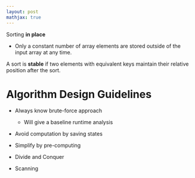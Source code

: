 ```yaml
---
layout: post
mathjax: true
---
```


Sorting **in place**
* Only a constant number of array elements are stored outside of the input array at any time.

A sort is **stable** if two elements with equivalent keys maintain their relative position after the sort.

# Algorithm Design Guidelines
* Always know brute-force approach
    * Will give a baseline runtime analysis

* Avoid computation by saving states
* Simplify by pre-computing
* Divide and Conquer
* Scanning
